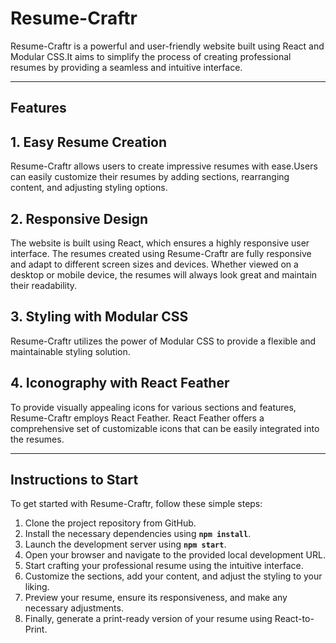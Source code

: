 # **Resume-Craftr**

Resume-Craftr is a powerful and user-friendly website built using React and Modular CSS.It aims to simplify the process of creating professional resumes by providing a seamless and intuitive interface.

---

## **Features**

## 1.   Easy Resume Creation
  Resume-Craftr allows users to create impressive resumes with ease.Users can easily customize their resumes by adding sections, rearranging content, and adjusting styling options.

  ## 2. Responsive Design
  The website is built using React, which ensures a highly responsive user interface. The resumes created using Resume-Craftr are fully responsive and adapt to different screen sizes and devices. Whether viewed on a desktop or mobile device, the resumes will always look great and maintain their readability.

  ## 3. Styling with Modular CSS
  Resume-Craftr utilizes the power of Modular CSS to provide a flexible and maintainable styling solution.

  ## 4. Iconography with React Feather
  To provide visually appealing icons for various sections and features, Resume-Craftr employs React Feather. React Feather offers a comprehensive set of customizable icons that can be easily integrated into the resumes. 

---

## **Instructions to Start**

To get started with Resume-Craftr, follow these simple steps:

1.  Clone the project repository from GitHub.
2.  Install the necessary dependencies using **``npm install``**.
3.  Launch the development server using **``npm start``**.
4.  Open your browser and navigate to the provided local development URL.
5.  Start crafting your professional resume using the intuitive interface.
6.  Customize the sections, add your content, and adjust the styling to your liking.
7.  Preview your resume, ensure its responsiveness, and make any necessary adjustments.
8.  Finally, generate a print-ready version of your resume using React-to-Print.